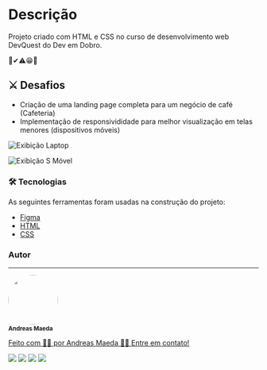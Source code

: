 # Descrição
Projeto criado com HTML e CSS no curso de desenvolvimento web DevQuest do Dev em Dobro.

👀✔⚠😁📢

## ⚔ Desafios 
- Criação de uma landing page completa para um negócio de café (Cafeteria)
- Implementação de responsivididade para melhor visualização em telas menores (dispositivos móveis)

![Exibição Laptop](https://github.com/andreasmaeda/dq-landing-page-code-cafe/blob/main/project-laptop-view.gif?raw=true)

![Exibição S Móvel](https://github.com/andreasmaeda/dq-landing-page-code-cafe/blob/main/project-mobile-view.gif?raw=true)

### 🛠 Tecnologias

As seguintes ferramentas foram usadas na construção do projeto:

- [Figma](http://figma.com/)
- [HTML](https://developer.mozilla.org/pt-BR/docs/Web/HTML)
- [CSS](https://developer.mozilla.org/pt-BR/docs/Web/CSS)
  
### Autor
---

<a href="https://github.com/andreasmaeda" target="_blank">
 <img style="border-radius: 50%;" src="https://avatars.githubusercontent.com/u/81392948?v=4" width="100px;" alt=""/>
 <br />
 <sub><b>Andreas Maeda</b></sub>


Feito com 💪🏻 por Andreas Maeda 👋🏻 Entre em contato!

  <a href="https://www.linkedin.com/in/andreas-maeda-desenvolvedor/" target="_blank"><img src="https://img.shields.io/badge/-LinkedIn-%230077B5?style=for-the-badge&logo=linkedin&logoColor=white" target="_blank"></a>
  <a href="https://www.instagram.com/andreas.maeda/" target="_blank"><img src="https://img.shields.io/badge/-Instagram-%23E4405F?style=for-the-badge&logo=instagram&logoColor=white" target="_blank"></a>
  <a href="https://www.youtube.com/c/AndreasMaeda" target="_blank"><img src="https://img.shields.io/badge/YouTube-FF0000?style=for-the-badge&logo=youtube&logoColor=white" target="_blank"></a> 
  <a href = "mailto:andreas.maeda@gmail.com"><img src="https://img.shields.io/badge/-Gmail-%23333?style=for-the-badge&logo=gmail&logoColor=white" target="_blank"></a>
  

